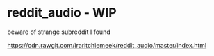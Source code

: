# reddit_audio - WIP

beware of strange subreddit I found

https://cdn.rawgit.com/iraritchiemeek/reddit_audio/master/index.html
